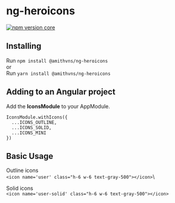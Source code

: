 # ng-heroicons

[![npm version core](https://img.shields.io/npm/v/@amithvns/ng-heroicons/latest?label=%40amithvns%2Fng-heroicons&style=flat-square)](https://www.npmjs.com/package/@amithvns/ng-heroicons)

## Installing

Run `npm install @amithvns/ng-heroicons`\
or\
Run `yarn install @amithvns/ng-heroicons`

## Adding to an Angular project

Add the **IconsModule** to your AppModule.

```
IconsModule.withIcons({
  ...ICONS_OUTLINE,
  ...ICONS_SOLID,
  ...ICONS_MINI
})
```

## Basic Usage
Outline icons\
`<icon name='user' class="h-6 w-6 text-gray-500"></icon>`\

Solid icons\
`<icon name='user-solid' class="h-6 w-6 text-gray-500"></icon>`
